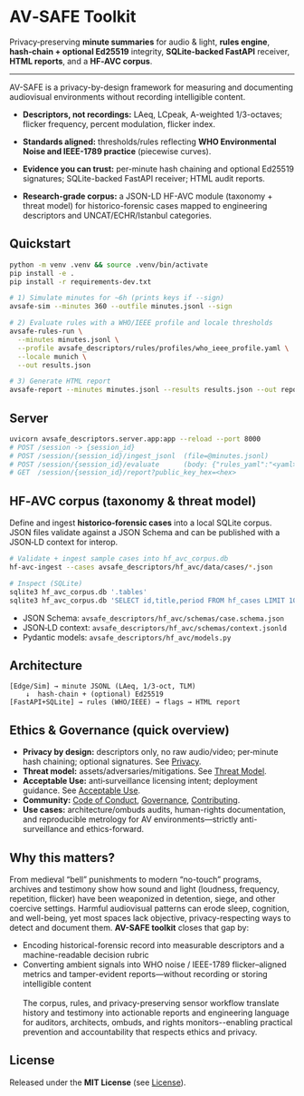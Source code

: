 
# AV‑SAFE Toolkit

Privacy‑preserving **minute summaries** for audio & light, **rules engine**, **hash‑chain + optional Ed25519** integrity, **SQLite‑backed FastAPI** receiver, **HTML reports**, and a **HF‑AVC corpus**.

---
AV-SAFE is a privacy-by-design framework for measuring and documenting audiovisual environments without recording intelligible content.

* **Descriptors, not recordings:** LAeq, LCpeak, A-weighted 1/3-octaves; flicker frequency, percent modulation, flicker index.

* **Standards aligned:** thresholds/rules reflecting **WHO Environmental Noise and IEEE-1789 practice** (piecewise curves).

* **Evidence you can trust:** per-minute hash chaining and optional Ed25519 signatures; SQLite-backed FastAPI receiver; HTML audit reports.

* **Research-grade corpus:** a JSON-LD HF-AVC module (taxonomy + threat model) for historico-forensic cases mapped to engineering descriptors and UNCAT/ECHR/Istanbul categories.


## Quickstart

```bash
python -m venv .venv && source .venv/bin/activate
pip install -e .
pip install -r requirements-dev.txt

# 1) Simulate minutes for ~6h (prints keys if --sign)
avsafe-sim --minutes 360 --outfile minutes.jsonl --sign

# 2) Evaluate rules with a WHO/IEEE profile and locale thresholds
avsafe-rules-run \
  --minutes minutes.jsonl \
  --profile avsafe_descriptors/rules/profiles/who_ieee_profile.yaml \
  --locale munich \
  --out results.json

# 3) Generate HTML report
avsafe-report --minutes minutes.jsonl --results results.json --out report.html
```

## Server

```bash
uvicorn avsafe_descriptors.server.app:app --reload --port 8000
# POST /session -> {session_id}
# POST /session/{session_id}/ingest_jsonl  (file=@minutes.jsonl)
# POST /session/{session_id}/evaluate      (body: {"rules_yaml":"<yaml>", "locale":"munich"})
# GET  /session/{session_id}/report?public_key_hex=<hex>
```

## HF‑AVC corpus (taxonomy & threat model)

Define and ingest **historico‑forensic cases** into a local SQLite corpus. JSON files validate against a JSON Schema and can be published with a JSON‑LD context for interop.

```bash
# Validate + ingest sample cases into hf_avc_corpus.db
hf-avc-ingest --cases avsafe_descriptors/hf_avc/data/cases/*.json

# Inspect (SQLite)
sqlite3 hf_avc_corpus.db '.tables'
sqlite3 hf_avc_corpus.db 'SELECT id,title,period FROM hf_cases LIMIT 10;'
```

- JSON Schema: `avsafe_descriptors/hf_avc/schemas/case.schema.json`  
- JSON‑LD context: `avsafe_descriptors/hf_avc/schemas/context.jsonld`  
- Pydantic models: `avsafe_descriptors/hf_avc/models.py`

## Architecture

```
[Edge/Sim] → minute JSONL (LAeq, 1/3‑oct, TLM)
    ↓  hash‑chain + (optional) Ed25519
[FastAPI+SQLite] → rules (WHO/IEEE) → flags → HTML report
```

## Ethics & Governance (quick overview)

- **Privacy by design:** descriptors only, no raw audio/video; per‑minute hash chaining; optional signatures. See [Privacy](PRIVACY.md).
- **Threat model:** assets/adversaries/mitigations. See [Threat Model](THREAT_MODEL.md).
- **Acceptable Use:** anti‑surveillance licensing intent; deployment guidance. See [Acceptable Use](ACCEPTABLE_USE.md).
- **Community:** [Code of Conduct](CODE_OF_CONDUCT.md), [Governance](GOVERNANCE.md), [Contributing](CONTRIBUTING.md).
- **Use cases:** architecture/ombuds audits, human-rights documentation, and reproducible metrology for AV environments—strictly anti-surveillance and ethics-forward.


## Why this matters?

From medieval “bell” punishments to modern “no-touch” programs, archives and testimony show how sound and light (loudness, frequency, repetition, flicker) have been weaponized in detention, siege, and other coercive settings. Harmful audiovisual patterns can erode sleep, cognition, and well-being, yet most spaces lack objective, privacy-respecting ways to detect and document them. **AV-SAFE toolkit** closes that gap by:
* Encoding historical-forensic record into measurable descriptors and a machine-readable decision rubric
* Converting ambient signals into WHO noise / IEEE-1789 flicker–aligned metrics and tamper-evident reports—without recording or storing intelligible content
\
\
The corpus, rules, and privacy-preserving sensor workflow translate history and testimony into actionable reports and engineering language for auditors, architects, ombuds, and rights monitors--enabling practical prevention and accountability that respects ethics and privacy.


## License
Released under the **MIT License** (see [License](LICENSE)).
